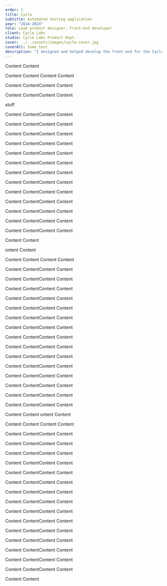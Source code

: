 ```yaml
---
order: 1
title: Cycle
subtitle: Automated testing application
year: "2014-2024"
role: Lead product designer, Front-end developer
client: Cycle Labs
studio: Cycle Labs Product Dept.
cover: ../../assets/images/cycle-cover.jpg
coverAlt: Some text
description: "I designed and helped develop the front-end for the Cycle application testing platform for nearly 10 years as the Creative Lead of Tryon Solutions and later on Creative III at Cycle Labs. As the sole product designer within either organization, I was in charge of everything from the layout of the application, the design system used to style it, to the front-end code operating it."
---
```


Content
Content

Content
Content
Content
Content

Content
ContentContent
Content

Content
ContentContent
Content

<div class="red">
    <p>stuff</p>
</div>

Content
ContentContent
Content

Content
ContentContent
Content

Content
ContentContent
Content

Content
ContentContent
Content

Content
ContentContent
Content

Content
ContentContent
Content

Content
ContentContent
Content

Content
ContentContent
Content

Content
ContentContent
Content

Content
ContentContent
Content

Content
ContentContent
Content

Content
ContentContent
Content

Content
ContentContent
Content

Content
Content

ontent
Content

Content
Content
Content
Content

Content
ContentContent
Content

Content
ContentContent
Content

Content
ContentContent
Content

Content
ContentContent
Content

Content
ContentContent
Content

Content
ContentContent
Content

Content
ContentContent
Content

Content
ContentContent
Content

Content
ContentContent
Content

Content
ContentContent
Content

Content
ContentContent
Content

Content
ContentContent
Content

Content
ContentContent
Content

Content
ContentContent
Content

Content
ContentContent
Content

Content
Content
ontent
Content

Content
Content
Content
Content

Content
ContentContent
Content

Content
ContentContent
Content

Content
ContentContent
Content

Content
ContentContent
Content

Content
ContentContent
Content

Content
ContentContent
Content

Content
ContentContent
Content

Content
ContentContent
Content

Content
ContentContent
Content

Content
ContentContent
Content

Content
ContentContent
Content

Content
ContentContent
Content

Content
ContentContent
Content

Content
ContentContent
Content

Content
ContentContent
Content

Content
Content
